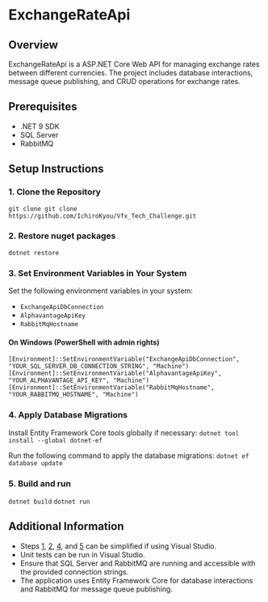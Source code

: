 # ExchangeRateApi

## Overview
ExchangeRateApi is a ASP.NET Core Web API for managing exchange rates between different currencies.
The project includes database interactions, message queue publishing, and CRUD operations for exchange rates.

## Prerequisites
- .NET 9 SDK
- SQL Server
- RabbitMQ

## Setup Instructions

### 1. Clone the Repository
`git clone git clone https://github.com/IchiroKyou/Vfx_Tech_Challenge.git`

### 2. Restore nuget packages
`dotnet restore`

### 3. Set Environment Variables in Your System
Set the following environment variables in your system:
- `ExchangeApiDbConnection`
- `AlphavantageApiKey`
- `RabbitMqHostname`
#### On Windows (PowerShell with admin rights)
```
[Environment]::SetEnvironmentVariable("ExchangeApiDbConnection", "YOUR_SQL_SERVER_DB_CONNECTION_STRING", "Machine")
[Environment]::SetEnvironmentVariable("AlphavantageApiKey", "YOUR_ALPHAVANTAGE_API_KEY", "Machine")
[Environment]::SetEnvironmentVariable("RabbitMqHostname", "YOUR_RABBITMQ_HOSTNAME", "Machine")
```

### 4. Apply Database Migrations
Install Entity Framework Core tools globally if necessary:
`dotnet tool install --global dotnet-ef`

Run the following command to apply the database migrations:
`dotnet ef database update`

### 5. Build and run
`dotnet build`
`dotnet run`

## Additional Information
- Steps [1](#1-clone-the-repository), [2](#2-restore-nuget-packages), [4](#4-apply-database-migrations), and [5](#5-build-and-run) can be simplified if using Visual Studio.
- Unit tests can be run in Visual Studio.
- Ensure that SQL Server and RabbitMQ are running and accessible with the provided connection strings.
- The application uses Entity Framework Core for database interactions and RabbitMQ for message queue publishing.
